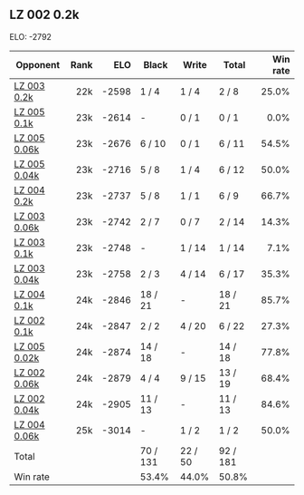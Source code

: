 ## LZ 002 0.2k ##

ELO: -2792

Opponent | Rank | ELO | Black | Write | Total | Win rate
---------|-----:|----:|-------|-------|-------|-------:
[LZ 003 0.2k](LZ%20003%200.2k.md) | 22k | -2598 | 1 / 4 | 1 / 4 | 2 / 8 | 25.0%
[LZ 005 0.1k](LZ%20005%200.1k.md) | 23k | -2614 | - | 0 / 1 | 0 / 1 | 0.0%
[LZ 005 0.06k](LZ%20005%200.06k.md) | 23k | -2676 | 6 / 10 | 0 / 1 | 6 / 11 | 54.5%
[LZ 005 0.04k](LZ%20005%200.04k.md) | 23k | -2716 | 5 / 8 | 1 / 4 | 6 / 12 | 50.0%
[LZ 004 0.2k](LZ%20004%200.2k.md) | 23k | -2737 | 5 / 8 | 1 / 1 | 6 / 9 | 66.7%
[LZ 003 0.06k](LZ%20003%200.06k.md) | 23k | -2742 | 2 / 7 | 0 / 7 | 2 / 14 | 14.3%
[LZ 003 0.1k](LZ%20003%200.1k.md) | 23k | -2748 | - | 1 / 14 | 1 / 14 | 7.1%
[LZ 003 0.04k](LZ%20003%200.04k.md) | 23k | -2758 | 2 / 3 | 4 / 14 | 6 / 17 | 35.3%
[LZ 004 0.1k](LZ%20004%200.1k.md) | 24k | -2846 | 18 / 21 | - | 18 / 21 | 85.7%
[LZ 002 0.1k](LZ%20002%200.1k.md) | 24k | -2847 | 2 / 2 | 4 / 20 | 6 / 22 | 27.3%
[LZ 005 0.02k](LZ%20005%200.02k.md) | 24k | -2874 | 14 / 18 | - | 14 / 18 | 77.8%
[LZ 002 0.06k](LZ%20002%200.06k.md) | 24k | -2879 | 4 / 4 | 9 / 15 | 13 / 19 | 68.4%
[LZ 002 0.04k](LZ%20002%200.04k.md) | 24k | -2905 | 11 / 13 | - | 11 / 13 | 84.6%
[LZ 004 0.06k](LZ%20004%200.06k.md) | 25k | -3014 | - | 1 / 2 | 1 / 2 | 50.0%
Total | | | 70 / 131 | 22 / 50 | 92 / 181 | 
Win rate| | | 53.4% | 44.0% | 50.8% | 
